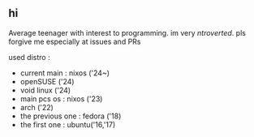 ## hi
Average teenager with interest to programming.
im very *ntroverted*. pls forgive me especially at issues and PRs

used distro :
- current main : nixos ('24~)
- openSUSE ('24)
- void linux ('24)
- main pcs os : nixos ('23)
- arch ('22)
- the previous one : fedora ('18)
- the first one : ubuntu('16,'17)